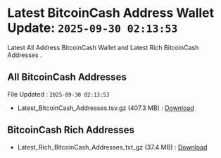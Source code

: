# Latest BitcoinCash Address Wallet Update: `2025-09-30 02:13:53`

Latest All Address BitcoinCash Wallet and Latest Rich BitcoinCash Addresses .

## All BitcoinCash Addresses

File Updated : `2025-09-30 02:13:53`

- Latest_BitcoinCash_Addresses.tsv.gz (407.3 MB) : [Download](https://github.com/Pymmdrza/Rich-Address-Wallet/releases/tag/BitcoinCash)

## BitcoinCash Rich Addresses

- Latest_Rich_BitcoinCash_Addresses_txt_gz (37.4 MB) : [Download](https://github.com/Pymmdrza/Rich-Address-Wallet/releases/tag/BitcoinCash)
